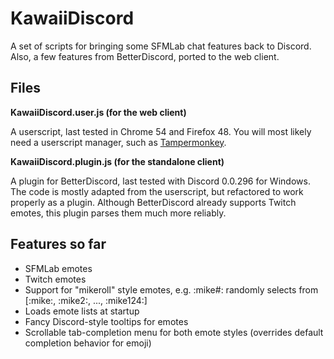 # KawaiiDiscord
A set of scripts for bringing some SFMLab chat features back to Discord.
Also, a few features from BetterDiscord, ported to the web client.

## Files

**KawaiiDiscord.user.js (for the web client)**

A userscript, last tested in Chrome 54 and Firefox 48. You will most likely need a userscript manager, such as [Tampermonkey](https://tampermonkey.net).

**KawaiiDiscord.plugin.js (for the standalone client)**

A plugin for BetterDiscord, last tested with Discord 0.0.296 for Windows. The code is mostly adapted from the userscript, but refactored to work properly as a plugin.
Although BetterDiscord already supports Twitch emotes, this plugin parses them much more reliably.

## Features so far
- SFMLab emotes
- Twitch emotes
- Support for "mikeroll" style emotes, e.g. :mike#: randomly selects from [:mike:, :mike2:, ..., :mike124:]
- Loads emote lists at startup
- Fancy Discord-style tooltips for emotes
- Scrollable tab-completion menu for both emote styles (overrides default completion behavior for emoji)
